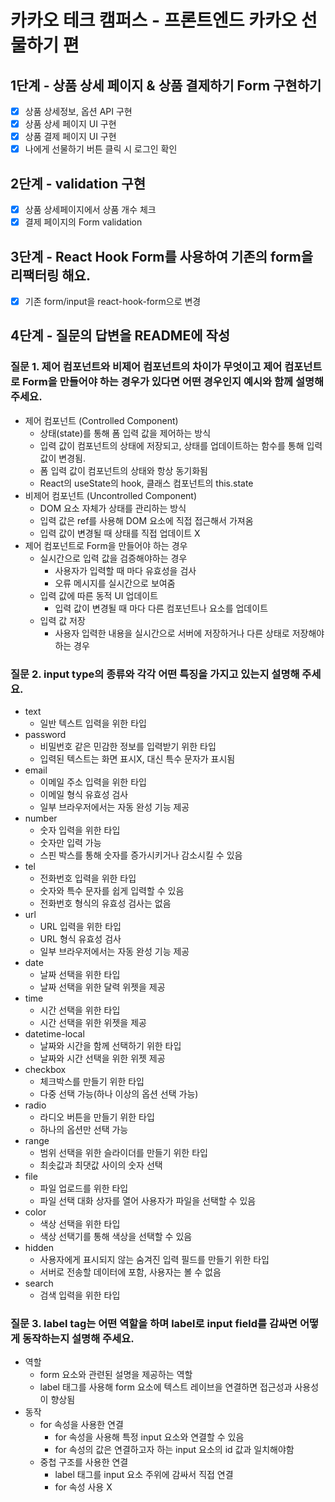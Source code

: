 # 카카오 테크 캠퍼스 - 프론트엔드 카카오 선물하기 편

## 1단계 - 상품 상세 페이지 & 상품 결제하기 Form 구현하기

- [x] 상품 상세정보, 옵션 API 구현
- [x] 상품 상세 페이지 UI 구현
- [x] 상품 결제 페이지 UI 구현
- [x] 나에게 선물하기 버튼 클릭 시 로그인 확인

## 2단계 - validation 구현

- [x] 상품 상세페이지에서 상품 개수 체크
- [x] 결제 페이지의 Form validation

## 3단계 - React Hook Form를 사용하여 기존의 form을 리팩터링 해요.

- [x] 기존 form/input을 react-hook-form으로 변경

## 4단계 - 질문의 답변을 README에 작성

### 질문 1. 제어 컴포넌트와 비제어 컴포넌트의 차이가 무엇이고 제어 컴포넌트로 Form을 만들어야 하는 경우가 있다면 어떤 경우인지 예시와 함께 설명해주세요.

- 제어 컴포넌트 (Controlled Component)
  - 상태(state)를 통해 폼 입력 값을 제어하는 방식
  - 입력 값이 컴포넌트의 상태에 저장되고, 상태를 업데이트하는 함수를 통해 입력 값이 변경됨.
  - 폼 입력 값이 컴포넌트의 상태와 항상 동기화됨
  - React의 useState의 hook, 클래스 컴포넌트의 this.state
- 비제어 컴포넌트 (Uncontrolled Component)
  - DOM 요소 자체가 상태를 관리하는 방식
  - 입력 값은 ref를 사용해 DOM 요소에 직접 접근해서 가져옴
  - 입력 값이 변경될 때 상태를 직접 업데이트 X
- 제어 컴포넌트로 Form을 만들어야 하는 경우
  - 실시간으로 입력 값을 검증해야하는 경우
    - 사용자가 입력할 때 마다 유효성을 검사
    - 오류 메시지를 실시간으로 보여줌
  - 입력 값에 따른 동적 UI 업데이트
    - 입력 값이 변경될 때 마다 다른 컴포넌트나 요소를 업데이트
  - 입력 값 저장
    - 사용자 입력한 내용을 실시간으로 서버에 저장하거나 다른 상태로 저장해야하는 경우

### 질문 2. input type의 종류와 각각 어떤 특징을 가지고 있는지 설명해 주세요.

- text
  - 일반 텍스트 입력을 위한 타입
- password
  - 비밀번호 같은 민감한 정보를 입력받기 위한 타입
  - 입력된 텍스트는 화면 표시X, 대신 특수 문자가 표시됨
- email
  - 이메일 주소 입력을 위한 타입
  - 이메일 형식 유효성 검사
  - 일부 브라우저에서는 자동 완성 기능 제공
- number
  - 숫자 입력을 위한 타입
  - 숫자만 입력 가능
  - 스핀 박스를 통해 숫자를 증가시키거나 감소시킬 수 있음
- tel
  - 전화번호 입력을 위한 타입
  - 숫자와 특수 문자를 쉽게 입력할 수 있음
  - 전화번호 형식의 유효성 검사는 없음
- url
  - URL 입력을 위한 타입
  - URL 형식 유효성 검사
  - 일부 브라우저에서는 자동 완성 기능 제공
- date
  - 날짜 선택을 위한 타입
  - 날짜 선택을 위한 달력 위젯을 제공
- time
  - 시간 선택을 위한 타입
  - 시간 선택을 위한 위젯을 제공
- datetime-local
  - 날짜와 시간을 함께 선택하기 위한 타입
  - 날짜와 시간 선택을 위한 위젯 제공
- checkbox
  - 체크박스를 만들기 위한 타입
  - 다중 선택 가능(하나 이상의 옵션 선택 가능)
- radio
  - 라디오 버튼을 만들기 위한 타입
  - 하나의 옵션만 선택 가능
- range
  - 범위 선택을 위한 슬라이더를 만들기 위한 타입
  - 최솟값과 최댓값 사이의 숫자 선택
- file
  - 파일 업로드를 위한 타입
  - 파일 선택 대화 상자를 열어 사용자가 파일을 선택할 수 있음
- color
  - 색상 선택을 위한 타입
  - 색상 선택기를 통해 색상을 선택할 수 있음
- hidden
  - 사용자에게 표시되지 않는 숨겨진 입력 필드를 만들기 위한 타입
  - 서버로 전송할 데이터에 포함, 사용자는 볼 수 없음
- search
  - 검색 입력을 위한 타입

### 질문 3. label tag는 어떤 역할을 하며 label로 input field를 감싸면 어떻게 동작하는지 설명해 주세요.

- 역할
  - form 요소와 관련된 설명을 제공하는 역할
  - label 태그를 사용해 form 요소에 텍스트 레이브을 연결하면 접근성과 사용성이 향상됨
- 동작
  - for 속성을 사용한 연결
    - for 속성을 사용해 특정 input 요소와 연결할 수 있음
    - for 속성의 값은 연결하고자 하는 input 요소의 id 값과 일치해야함
  - 중첩 구조를 사용한 연결
    - label 태그를 input 요소 주위에 감싸서 직접 연결
    - for 속성 사용 X
